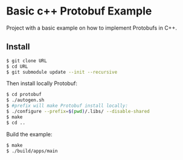 # Basic c++ Protobuf Example 

Project with a basic example on how to implement Protobufs in C++.

## Install

```bash
$ git clone URL
$ cd URL
$ git submodule update --init --recursive
```

Then install locally Protobuf:
```bash
$ cd protobuf
$ ./autogen.sh
$ #prefix will make Protobuf install locally:
$ ./configure --prefix=$(pwd)/.libs/ --disable-shared
$ make
$ cd ..
```

Build the example:
```bash
$ make
$ ./build/apps/main
```
